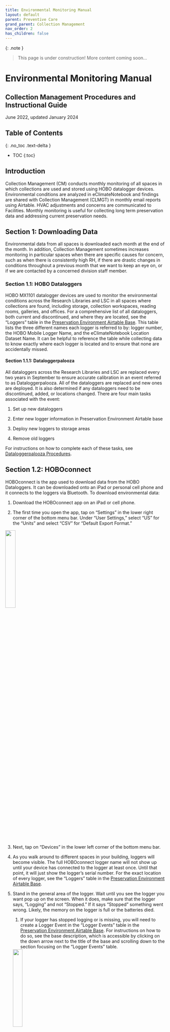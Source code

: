```yaml
---
title: Environmental Monitoring Manual
layout: default
parent: Preventive Care
grand_parent: Collection Management
nav_order: 2
has_children: false
---
```


{: .note }
> This page is under construction!
> More content coming soon...

# **Environmental Monitoring Manual**
## **Collection Management Procedures and Instructional Guide**
June 2022, updated January 2024

## **Table of Contents**
{: .no_toc .text-delta }

- TOC
{:toc}

## **Introduction**

Collection Management (CM) conducts monthly monitoring of all spaces in which collections are used and stored using HOBO datalogger devices. Environmental conditions are analyzed in eClimateNotebook and findings are shared with Collection Management (CLMGT) in monthly email reports using Airtable. HVAC adjustments and concerns are communicated to Facilities. Monthly monitoring is useful for collecting long term preservation data and addressing current preservation needs.


## **Section 1: Downloading Data**

Environmental data from all spaces is downloaded each month at the end of the month. In addition, Collection Management sometimes increases monitoring in particular spaces when there are specific causes for concern, such as when there is consistently high RH, if there are drastic changes in conditions throughout a previous month that we want to keep an eye on, or if we are contacted by a concerned division staff member.


### **Section 1.1: HOBO Dataloggers**

HOBO MX1101 datalogger devices are used to monitor the environmental conditions across the Research Libraries and LSC in all spaces where collections are found, including storage, collection workspaces, reading rooms, galleries, and offices. For a comprehensive list of all dataloggers, both current and discontinued, and where they are located, see the “Loggers” table in the [Preservation Environment Airtable Base](https://airtable.com/appdyGUVHYBU0AQmP/tblVHMsSmAAKX6awi/viwzwWwPfx5EmZxdc?blocks=hide). This table lists the three different names each logger is referred to by: logger number, the HOBO Mobile Logger Name, and the eClimateNotebook Location Dataset Name. It can be helpful to reference the table while collecting data to know exactly where each logger is located and to ensure that none are accidentally missed. 


#### **Section 1.1.1: Dataloggerpalooza**

All dataloggers across the Research Libraries and LSC are replaced every two years in September to ensure accurate calibration in an event referred to as Dataloggerpalooza. All of the dataloggers are replaced and new ones are deployed. It is also determined if any dataloggers need to be discontinued, added, or locations changed. There are four main tasks associated with the event:

1. Set up new dataloggers

2. Enter new logger information in Preservation Environment Airtable base

3. Deploy new loggers to storage areas

4. Remove old loggers

For instructions on how to complete each of these tasks, see [Dataloggerpalooza Procedures](https://docs.google.com/document/u/0/d/1aj7Fo6CDWEYUUerXRL_dbyw9gfwcOzBypqDztAv9prw/edit).


## **Section 1.2: HOBOconnect**

HOBOconnect is the app used to download data from the HOBO Dataloggers. It can be downloaded onto an iPad or personal cell phone and it connects to the loggers via Bluetooth. To download environmental data: 

1) Download the HOBOconnect app on an iPad or cell phone.

2) The first time you open the app, tap on “Settings” in the lower right corner of the bottom menu bar. Under “User Settings,” select “US” for the “Units” and select “CSV” for “Default Export Format.”

<img src="Images/HoboConnect-Step-2.JPG" width="25%" />

3) Next, tap on “Devices” in the lower left corner of the bottom menu bar.

4) As you walk around to different spaces in your building, loggers will become visible. The full HOBOconnect logger name will not show up until your device has connected to the logger at least once. Until that point, it will just show the logger’s serial number. For the exact location of every logger, see the “Loggers” table in the [Preservation Environment Airtable Base](https://airtable.com/appdyGUVHYBU0AQmP/tblVHMsSmAAKX6awi/viwzwWwPfx5EmZxdc?blocks=hide).

5) Stand in the general area of the logger. Wait until you see the logger you want pop up on the screen. When it does, make sure that the logger says, “Logging” and not “Stopped.” If it says “Stopped” something went wrong. Likely, the memory on the logger is full or the batteries died.

   1. If your logger has stopped logging or is missing, you will need to create a Logger Event in the “Logger Events” table in the [Preservation Environment Airtable Base](https://airtable.com/appdyGUVHYBU0AQmP/tblD2IIlFMzk4Xu63/viwzdwNCVm94fpPJr?blocks=hide). For instructions on how to do so, see the base description, which is accessible by clicking on the down arrow next to the title of the base and scrolling down to the section focusing on the “Logger Events” table. 

   <img src="Images/HoboConnect-Step-5.JPG" width="25%" />

6) Tap the logger you want to download. 

7)  Select “Download Data.” Wait for the download to complete. If the readout takes a long time or stops, you may need to start over and get closer to the logger. To easily find a logger, press and hold on “Beep Logger” and the logger will make a sound.

<img src="Images/HoboConnect-Step-7.JPG" width="25%" />

8) Once the download completes, tap “Done” at the bottom of the screen.

<img src="Images/HoboConnect-Step-8.JPG" width="25%" />

9) To confirm that the data was downloaded, click on the folder icon labeled “Data” on the bottom of the screen.

<img src="Images/HoboConnect-Step-9.PNG" width="25%" />

10) Each of the data files that you have downloaded will be listed here.

<img src="Images/HoboConnect-Step-10.jpg" width="25%" />

11) There is a bulk download feature for downloading multiple loggers that are close to one another at the same time. Click on “Bulk Download” in the upper right corner of the “Devices” page. 

<img src="Images/HoboConnect-Step-11.JPG" width="25%" />

12) Select the loggers you want to download by clicking on the small circle to the left of the logger name. The small circle will be empty until it is selected, when it is then filled with a checkmark. Once you select the loggers you want to download, click on “Download X loggers.”

13) Once the loggers finish downloading, select “Done” in the top left corner of the screen. 

14) Next, check to see how much battery each logger has as well as how full the memory is. In the current version of the app, you do so by looking at the small icons on the logger screen. Select a logger to connect. The small battery icon at the top of the screen indicates how much battery is left. If there is only one bar left, the batteries should be replaced. The small icon on the lower right indicates the amount of memory used. If it appears to be almost full, the logger’s memory should be cleared. 
 1. *If the batteries need to be replaced:* make sure to download and export any data on the logger first, because otherwise it will be lost. Once the data is downloaded, then take out the old batteries and put the new ones in. When the logger pops up in the logger list in the app, it will say “Power Reset.”
      1. Next, click on “Configure & Start” in the upper left of the screen in the app. A window will pop up confirming that you want to configure the device. Click “Yes.” Then, click the “Start” button on the bottom right.

1. *If the logger’s memory needs to be cleared:* click on “Configure & Start” in the upper left of the screen in the app. A window will pop up confirming that you want to configure the device. Click “Yes.” Then, click the “Start” button on the bottom right.

<img src="Images/HoboConnect-Step-14.jpg" width="25%" />

15) Once you finish downloading the data for all spaces in your building, the files need to be exported. Click on the folder icon labeled “Data” on the bottom of the screen.

<img src="Images/HoboConnect-Step-9.PNG" width="25%" />

16)  Click “Export and Share” in the upper right corner. 

<img src="Images/HoboConnect-Step-16.JPG" width="25%" />

17) Select each of the files you want to export and then select “Export X Files” at the bottom of the screen. 

<img src="Images/HoboConnect-Step-17.jpg" width="25%" />

18) A window will pop up at the bottom of the screen asking for which format you want the files in. “CSV” should already be listed. Then press “Export.”

<img src="Images/HoboConnect-Step-18.jpg" width="25%" />

19) Each of the files will download and show up in green when they are ready to share. Once all files are downloaded, a window will pop up at the bottom of the screen. Select “Share” and send them to yourself via email. 
 1. Only 20 files can be exported at a time, so repeat this process as many times as necessary until all files are exported. 

<img src="Images/HoboConnect-Step-19.jpg" width="25%" />

20)  Once you export the data from HOBOconnect and receive the email(s) with your downloaded data, download the files onto your computer. You can download the folder so all of the files are downloaded together. The downloaded file will be zipped due to its size, so right click on the folder and select “Extract All.”

21) The data is now ready to be uploaded into eClimateNotebook

22) These exported files with the raw data from HOBOconnect also need to be saved in the [Environmental Monitoring](https://drive.google.com/drive/folders/1uRHAKVWL5vCrOJBtjaUuRYjRg77tD9MF?usp=sharing) folder in the Google Drive. Select the folder for the present year, and then click on your building. Open the folder titled “Uploaded to ECNB” and save the files here. The files do not need to be renamed or changed at all and they are not organized in any particular way. Simply drag and drop the files into the folder. Keeping these files is more of a precautionary measure in the event of an eClimateNotebook crash. They can then be deleted from your downloads as well as your email.

23) Once you confirm that the data has been successfully uploaded to eClimateNotebook and saved in the Google Drive, you can delete the files. If you have a small number of files, you can delete them in HOBOconnect, by swiping from right to left on each individual file and selecting the trash can. When it asks you to confirm, select “Delete.”

24) If you have a large number of files to delete, this can be done by batch in the “Files” app on your phone or iPad. The app will be located in different locations on different devices, so if you are struggling to find the icon, just search for “Files” in the search bar on your device. 

<img src="Images/HoboConnect-Step-24.png" width="40%" />

25) When you open the Files app, make sure that you are in the “On my iPad” page (or “On my iPhone” if using your phone).  

<img src="Images/HoboConnect-Step-25.jpg" width="40%" />

26) Click on the HOBOconnect folder. 

<img src="Images/HoboConnect-Step-26.JPG" width="40%" />

27) Click on the “CSVs” folder.

<img src="Images/HoboConnect-Step-27.JPG" width="40%" />

28) Click on the three dots in the upper right corner and choose “Select.” Click on all of the datasets you would like to delete and then click on the trash can icon in the lower right corner. Deleting the files here will also delete them from the HOBOconnect app. If you go back to the “Data” page, it will now be empty. 

<img src="Images/HoboConnect-Step-28.jpg" width="25%" />

## **Section 2: eClimateNotebook**

eClimate Notebook is the online program used to track the environmental data for all of the Research Libraries and LSC. Data for some spaces is available as far back as the year 2000, though most dataloggers were installed starting in 2017 upon the foundation of the Collection Management program. eClimate Notebook allows us to look at metrics such as temperature, relative humidity, dew point and mold risk in order to analyze potential threats to collections caused by environmental conditions. 


### **Section 2.1: Uploading New Data**

After you finish downloading environmental data in each space using HOBOconnect and send yourself the files via email, they need to be uploaded into eClimate Notebook.

Once logged in, select “Data Manager” in the bar at the top of the page and follow the below instructions:

1. Click on “Upload” and a finder window will pop up. Select all of the files you want to upload (click and drag all) and click “Open.”

2. Once the data has been successfully uploaded, it is displayed in a chart with two columns: “Data File” and “Location Dataset Name.” In the “Location Dataset Name” column, each of the names needs to be changed to include just the location dataset name (“Building-Room Number”). All of the numbers after the room number should be deleted. 

   1. Once you delete the extra numbers, the room name will appear in a drop down menu. Select the room. Doing so connects the data you are uploading to all other past data for that space.

3. When you finish shortening all of the Location Dataset Names, click “Ok.”

4. The data will then begin to upload. Once it is finished, click on “Continue to Graphs.” 

5. If a new dataset is uploaded (i.e. for a new room) that is not associated with a space in the location hierarchy (visible on the left side of the screen), it will show up as unassigned at the bottom of the locations list. To insert it into the hierarchy, use the “Manage Hierarchy” field under “Data Manager” at the top of the page. For more information, see [Section 2.2.1.2: Manage Hierarchy](#section-2212-manage-hierarchy).


### **Section 2.2: Organizing and Editing Datasets** 

#### **Section 2.2.1: Data Manager**

There are three fields under the “Data Manager” header: “Upload Data,” “Data History,” and “Manage Hierarchy.” For an in-depth description of how to upload data, see [Section 2.1: Uploading New Data](#section-21-uploading-new-data) above.


##### **Section 2.2.1.1: Data History**

The Data History tool is structured in the form of a chart and clearly lists the “Location Dataset  Name,” which is the shortened name of the space (SASB-315N for example), as well as the “Data File” which is the name of the file when it was first uploaded before being shortened (SASB-313N-20227518 2018-03-19 11-40-08 -0400). For each data set, you are able to see when it was created (so when data was first downloaded for the space), when the data currently “ends,” as well as the most recent upload date. 

There are a few tasks that can also be completed within Data History. On the far left of the table, there are five small icons that allow you to: 

| **Icons**        | **Tasks**        |
| ---------------- | ---------------- |
|**Show Graph**    | Clicking on this icon will bring you directly to the graph for the data set |
**Rename Dataset** | Changes the display name of the location dataset |
|**Export Dataset** | Exports a PEM2 format file of the dataset's data to download |
|**Delete Dataset** | Permanently deletes the dataset from the institution's account. This is used if a dataset is uploaded accidentally. This is the most commonly used icon. |
|**Archive Dataset** | Removes the location dataset's data file designation permanently. |

##### **Section 2.2.1.2: Manage Hierarchy**

The hierarchy allows us to organize our data based on the physical layout of our monitored spaces. The Location Dataset Assignments information is structured in the form of a chart and clearly lists the “Location Dataset Name,” which is the shortened name of the space (SASB-315N for example), as well as the “Data File” which is the name of the file when it was first uploaded before being shortened (SASB-313N-20227518 2018-03-19 11-40-08 -0400). If you need to find a location quickly without scrolling through the table, use the small search bar just above the table on the upper left. The far right column, Level Assignment, breaks down the dataset’s exact location by level with a slash in between levels. The hierarchy is broken down into four levels:

- Level 1: Site 

- Level 2: Building 

- Level 3: Level (includes the floors of each building)

- Level 4: Room (includes the individual room numbers)

If a new dataset is uploaded that is not associated with a space in the location hierarchy, it will show up as unassigned at the top of the list. In order to associate it with a location, click on the small icon with the pencil in the “Actions” section to change the location dataset assignment. The small window below will pop up. Select the correct Site, Building, Level, and Room names. Values previously entered will appear in each of the drop-down lists. If you need to add a new value, such as a new room, click on the plus sign to add a new value. Once finished, click “Reassign.” 

<img src="Images/eClimate-Reassign-Location.PNG" width="50%" />

To remove previously assigned location dataset assignments, click on the small folder icon in the “Actions” column on the far left.

If a logger is discontinued, the dataset needs to be classified as “Old Data” in eClimateNotebook. To do so, click on the small icon with the pencil in the “Actions” section to change the location dataset assignment. The small window below will pop up. Under “Site Name,” select “Old Data,” then enter the correct Building, Level, and Room names.

### **Section 2.3: Metrics**

Once the data has been uploaded into eClimate Notebook, you will automatically be brought to the “Graphs” page. The first thing you will do is select the dataset(s) you want to look at, which you can do in the  “Location Datasets” menu on the lower left-hand side of the page. This menu lists out the Location Hierarchy for each of the Research Libraries and LSC. It is clearly laid out so that you can easily see the site, building, level and room. For a more in-depth description of the location hierarchy, see [Section 2.2.1.2: Manage Hierarchy](#section-2212-manage-hierarchy). This menu also includes “New York City” as a “site” and it shows weather data for the region. This is helpful to use when there are irregularities in temperature and relative humidity in spaces, so you can see if exterior conditions may have been the cause (as opposed to something wrong with the HVAC system, construction, etc.). You can select up to 8 different spaces to review at a time. It is helpful to look at different spaces served by the same HVAC units to see if they are experiencing the same conditions. 

After selecting which space(s) you want to look at, you will want to select a date range. On the left side of the page at the top in the “Date Range” section, choose the start and end dates for the data you want to look at. At first, the start date should be the date the data was downloaded during the previous month and the end date should be the date you downloaded the data this month. The date range can be increased to see trends over a longer period or you can enter the dates for the same month in previous years to see what the conditions were at those times as a way of seeing if current conditions in the space are typical for the time of year. 

Once the dataset(s) are selected and date ranges are set, you are ready to look at the graphs. Under the “Graphs” tab, there are a few metrics you can look at: 

| **Metrics**        | **What it Shows**        |
| ------------------ | ------------------------ |
| **Temperature**    | Measure of how hot or cold a space is. |
| **Relative Humidity** | Measure of the water vapor content of air. It is expressed as a percentage. |
| **Temperature and Relative Humidity together** | Temperature and relative humidity are intimately related and impact one another, so it is beneficial to see them together on the same graph. This is our most commonly reviewed metric. |
| **Dew Point (DP)** | Indicator of the total moisture content in an environment and it determines which combination of temperature and RH can be achieved. Knowing the dew point helps assess potential for mold risk.[^1] |
| **Mold** | Measure of the potential for mold growth on any organic materials. The temperature and RH are assessed to predict the likelihood of mold germination. |
| **Preservation Index (PI)** | Assessment of chemical decay that determines the preservation quality of the environment in years and determines how long a collection will last in the space assuming the temperature and RH do not change from current conditions. |
| **Time-Weighted Preservation Index (TWPI)** | Measure of chemical decay (natural aging) that looks at how long a collection will last in the current conditions. The assessment takes into consideration changing temperature and RH conditions and averages the impact different periods have on the overall decay rate. TWPI of 75-100 is *Good*, 45-75 is *Ok*, and anything below 45 is *Risk*.[^2] |
| **Dimensional Change (%DC)** | Assessment of the risk for mechanical damage (along with %EMC) that estimates the change in the size of an object caused by absorbed moisture. |
| **Equilibrium Moisture Content (%EMC)** | Measure of the risk for mechanical damage (along with %DC) and represents the "percent by weight of water" of hygroscopic materials (water-absorbing materials such as wood, textiles, and paper).[^3]

## **Section 3: Analysis**

You will write an email report with your analysis of the collection environments for the past month and send it to CLMGT (<collectionmanagement@nypl.org>). It is best to write the report as you analyze the data and it should be sent out the same day you complete monitoring (as that is when it is most relevant). In this section, you will find resources to look at as you analyze to help you understand the spaces and systems; metrics we focus on in our reports; questions to ask yourself while looking at the data; and how to structure the report.

### **Section 3.1: Resources for Understanding our Systems and Spaces**

There are a few resources that are helpful to understanding our systems and spaces. Looking at these documents will not be necessary every time you complete a report after collecting environmental data, but are helpful to look at in order to gain a better understanding of the spaces and what may be causing particular issues. For resources regarding information about specific HVAC units, see [Section 3.2: Metrics to Focus On](#section-32-metrics-to-focus-on).

#### **Section 3.1.1: General Materials for Understanding Environmental Control**

These resources include more general information about preservation environments. 

* [Managing Collection Environments: Preserving Collections in the Age of Sustainability Technical Note](https://drive.google.com/file/d/119B2BwQfs-2lS3_P60ptgdRxXP0urVZ3/view?usp=sharing): “Managing Collection Environments” was a workshop that took place at the Pennsylvania Academy of Fine Arts in Philadelphia. This document was written by workshop instructor Michael C. Henry and it outlines several collections-specific interior environmental management strategies.
* [HVAC Information Powerpoint](https://docs.google.com/presentation/d/0B8rpG5ta0GE2SGlyUE1td2ZRTlViN2ZnWEdkTTNVc0t3LTE4/edit?usp=sharing\&ouid=100303782412578828024\&resourcekey=0-F4iQCiJ7Sg3NAcp_AkKquQ\&rtpof=true\&sd=true): This presentation includes general set points for collection spaces and spaces that require human comfort temperatures (reading rooms, offices, and galleries) as well as information about HVAC systems, building envelopes, preservation index, as well as environmental-related risks.

#### **Section 3.1.2: Resources for Understanding Our Spaces**

These resources were created about specific spaces at NYPL. 
* [**Preservation Environment Airtable Base**](https://airtable.com/appdyGUVHYBU0AQmP/tblrs9cRhhWpGje2B/viwscnjistU8YQAcV?blocks=hide)**:** Multiple tables within this base are helpful to consult when analyzing environmental data. The “Environmental Events” table tracks any environment-related event that may impact conditions (ex. Staff asking for temperature change, HVAC system work causing brief temperature drops, etc.). There is also a list of all HVAC units which includes the spaces that they serve, design set points, and location maps. For more information and instructions on how to use the base, see the base description, which is accessible by clicking on the down arrow next to the title of the base. 
* **Environmental Assessments:** These assessments were created by Jeremy Linden of Linden Preservation Services in 2018 for **SASB** and **Schomburg**. These documents are particularly helpful to read as one is getting to know a space (or building at large) so you can see the larger (or specific) issues at play that may impact the environment in spaces across a building.
* [**Environmental Design Criteria**](https://docs.google.com/document/u/0/d/16Z-DQvVlYnrPX6DM1Dvm-JqFVAZF7-TZlChDUla9Yi8/edit): Lists acceptable environmental parameters based on space usage.
* [**SASB Space Planning**](https://docs.google.com/document/d/1jZVWlYoTkH0y_3hjTZJ7n_mWMgNHrxqOumZQKATGm0Q/edit?usp=sharing)**:** Though this document was created with SASB in mind, it has helpful information about the optimal types of storage environments for various types of materials. 
* **Previous Report Emails to CLMGT:** It is also helpful to have the email reports sent the past couple months up as you are looking at current data. You will want to see if there was anything mentioned in previous months that needs to be addressed this month as well. For example, say the HVAC was short-cycling last month and Facilities was notified. This month you will want to confirm that this issue was addressed and the unit is now working properly. 

### **Section 3.2 Metrics to Focus on**
Select each room individually from the Location Datasets on the left side of the screen in eClimateNotebook and review monthly conditions. You will also want to look at spaces served by the same HVAC unit together. To find which spaces are served by the same units, see the “HVAC Systems” table in the [Preservation Environment Airtable Base](https://airtable.com/appdyGUVHYBU0AQmP/tblXbRFUmDE1pkNph/viwfrd07RBZFYRpoe?blocks=hide). For more information about what else is included in the spreadsheet, see [Section 3.2.1: Temperature and Relative Humidity](#section-321-temperature-and-relative-humidity).

#### **Section 3.2.1: Temperature and Relative Humidity**
The first graph you will want to look at is the temperature and relative humidity together. For both, we look for a range. The temperature in a room is dependent on what it is used for, specifically, is it human-occupied (such as offices, reading rooms, and galleries)? The below table outlines temperature and relative humidity goals for particular space-types as well as what fluctuations should and should not be cause for concern. Note: Most spaces across the Research Libraries will not achieve these goals at all times.  Generally, these are goals to work toward. You will come to learn the realities of each of the spaces and constraints of the units in your building as you begin regular analysis. 

| **Room Type**          | **Temp**    |  **24HR Fluctuation**  |  **RH**   |  **24HR Fluctuation**  |
| ---------------------- | ----------- | ---------------------- | --------- | ---------------------- |
| **Collection Storage** | Between 55F and 65F | No more than 10 degree swing in 24HR | between 30-60% | No more than 10% in a 24HR period |
| **Collection Workspace** | 68F-70F |
| **Reading Rooms** | 68-70F |
| **Galleries** | 65-70F |

When evaluating the temperature and RH in a space, make sure to look at the [Preservation Environment Airtable Base](https://airtable.com/appdyGUVHYBU0AQmP/tblXbRFUmDE1pkNph/viwfrd07RBZFYRpoe?blocks=hide), which has information related to all of the HVAC units across the Research Libraries and LSC. It lists out which units serve which spaces, where they are located, the units’ generalized past performance in the summer vs. winter months from eClimateNotebook, and other information. This is a very helpful resource to see which rooms are served by the same HVAC systems and to see if the temperatures and RHs the system is achieving are common. In addition, below each table in the spreadsheet, there are more relevant notes regarding the units and the building environments more generally. 

#### **Section 3.2.2: Dew Point**

The Dew Point graph is not one that we look at frequently. That being said, knowing the dew point is very important because its value determines the preservation environment we are capable of achieving. When the dew point is consistent, then it will be true that when the temperature rises, the RH will fall and, conversely, when the temperature falls, the RH rises. If this does not seem to be the case and you need to calculate the dew point using the Dew Point Calculator (DP Calc). DP Calc is a resource from the Image Permanence Institute (IPI) to assist in the calculation of the dew point in a space based on the temperature and relative humidity. To find the dew point calculator, you can visit [dpcalc.org](http://dpcalc.org/) or it can be found in eClimate Notebook under “Storage Planning” at the top of the page and by then selecting “Dew Point Calculator.” We frequently use DP Calc to understand the current mold risk in a space experiencing high RH. If collection materials have to move from an environmentally controlled space to an uncontrolled location (or vice versa), follow the guidelines in the [Environment Emergency - Monitoring Dew Point](https://docs.google.com/drawings/d/1A__jJHxmkdmx3aTwX7QZJr42HqDabZ1xF09fzKFjwzE/edit?usp=sharing) document. Follow the steps to calculate the dew point in the materials’ destination to assess if condensation is a risk and, if so, how to remediate the situation. 

#### **Section 3.2.3: Mold**

Mold needs a high relative humidity to germinate. If the RH in a space goes above 65%, you will want to take a look at the mold graph. The graph has a horizontal line at 1.0 on the y-axis which represents germination. When temperature and RH conditions are within an acceptable range, nothing with show up on this graph, as shown below:When conditions become problematic and susceptible to mold germination, you will start to see bars appearing from the x-axis. See below.

### **Section 3.3: Questions to Ask As You Analyze**

The answers to the questions that guide your analysis will be what you include in your monthly email report to CLMGT. Based on the parameters of the metrics listed above in [Section 3.2: Metrics to Focus On](#section-32-metrics-to-focus-on) and the particulars of each unit, look at the graph for each room and decide if the conditions were within the acceptable parameters for the entire month. If they were not, ask yourself these questions:

1) How long were conditions outside of acceptable parameters? Was it for an extended period? Sporadically?

2) What may account for these conditions?

   1. Weather: Select “New York City” in the Location Datasets on the left side of the screen to see if changes in the space’s conditions reflect exterior conditions

   2. Problems with the HVAC System

   3. Construction

3) How do the conditions compare to last month? The past few months? Is it a continuation of conditions or are we seeing something new?

   1. Look at past emails sent to see if the space was brought up previously

4) Do these conditions match what conditions are typically like in the space this time of year?

   1. Change the “Date Range” in eClimate Notebook and check what the conditions were like during the current month over the past couple years. 

5) What is the setup of the room? Are there windows?

6) Did the conditions occur for a long enough period or was the RH high enough that we should be concerned about mold germination?

   1. For more information about assessing possible mold germination, see [Section 3.2.3: Mold](#section-323-mold).Another helpful resource is the [Environment Emergency Checklist](https://docs.google.com/drawings/d/1jYbQhFpVpleNcJmhs-2MAW2pTcuWwNZSV-Jx5zdz96s/edit?usp=sharing). It lists out similar questions to ask yourself in order to assess if particular environmental conditions are a cause for concern and also includes which types of HVAC units serve each space. If there is an environmental emergency, contact Facilities for your building.

### **Section 3.4: Monthly Environmental Monitoring Report Email** 

Once you are finished uploading data into eClimateNotebook, you will send out a Monthly Report email using Airtable. To do so, navigate to the “Environmental Events” table in the [Preservation Environment Airtable Base](https://airtable.com/appdyGUVHYBU0AQmP/tblrs9cRhhWpGje2B/viwcs2KnX0lfpidbZ?blocks=hide) and select the view for your building under the “Monthly Reports” section on the left side of the page. To create a report, follow the instructions below: 

* Create a new entry by clicking on the “+” in the lower left corner of the table. It will say “#ERROR!” in the “Event” field because it is a formulated field that will automatically populate as you fill in the other fields.

*  Start filling in these fields

  - **_Date:_** Enter today’s date

  - **_Reported By:_** Enter your name

  - **_Email:_** Enter your email address

  - **_Monthly Report Month_**: Select the current month

  - **_Monthly Report Year:_** Select the current year

  - **_Event Type:_** __Select “Monthly Report”

* Next you will complete the **_Description_** field, which is where you will put your analysis. The information should be structured as a list and each space mentioned gets its own bullet point. That being said, if there are multiple spaces served by the same HVAC unit and the conditions are the same, they can be mentioned together. You can either type directly in the “Description” field or type up your analysis in a Word document or email and copy and paste it into the field. 

  - Be sure to mention each space(s) with issues and keep it brief: generally 2-3 sentences about a space is sufficient. Include:

    - What occurred

    - For how long

    - Action item(s): use bold text for these so they quickly and easily stand out

  - Refer to [Section 3.2: Metrics to Focus On](#section-32-metrics-to-focus-on) and [Section 3.3: Questions to Ask as You Analyze](#section-33-questions-to-ask-as-you-analyze) as you write your analysis

    - For examples of what to include in the report based on what is shown in the graphs, see [Appendix A](https://docs.google.com/document/d/1YIXS8zJIqLuNrR9WnhwrLkCVrwSlcjn7N5oeGQMJVyw/edit?pli=1#heading=h.4lo0yp2qmll0).

* After finishing your analysis, enter each of the spaces you mentioned in the **_Locations_** __field.

* Lastly, once you are completely finished with your analysis and each field is filled in, click on the checkbox in the **_Report Complete?_** field. Once this box is checked, your analysis email will automatically be sent to CLMGT (<collectionmanagement@nypl.org>).

* *Note*: When communicating directly with Facilities about environmental conditions, specifically temperature, it is important to remember that what we are seeing on our dataloggers, may be different from what the system is telling them because of where the BMS (building management system) thermostat is located vs. where our logger is located in a space. For example, our datalogger may say that the temperature in the space is 72 degrees and we want it to be 70, but the system Facilities is looking at says it is already at 70 degrees. In order to avoid confusion, instead of asking Facilities to make it 70 degrees, ask them to bring the set point down two degrees. A good phrase to use when talking with Facilities is “what the collections are experiencing.” 


[^1]: https://s3.cad.rit.edu/ipi-assets/publications/dew_point.pdf
[^2]: https://www.getty.edu/conservation/publications_resources/pdf_publications/pdf/tools_for_analysis.pdf
[^3]: https://repository.iit.edu/islandora/object/islandora%3A1009829/datastream/OBJ/downloa[…]nitoring_of_University_Archives_and_Special_Collections.pdf
